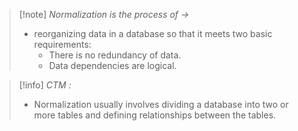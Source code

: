 
>[!note] *Normalization is the process of ->*
>- reorganizing data in a database so that it meets two basic requirements:
>	- There is no redundancy of data.
>	- Data dependencies are logical.

>[!info] *CTM :*
>- Normalization usually involves dividing a database into two or more tables and defining relationships between the tables.

